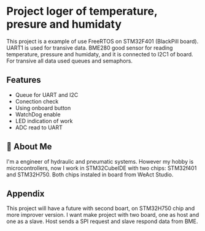 
# Project loger of temperature, presure and humidaty 

This project is a example of use FreeRTOS on STM32F401 (BlackPill board). UART1 is used for transive data.
BME280 good sensor for reading temperature, pressure and humidaty, and it is connected to I2C1 of board.
For transive all data used queues and semaphors.


## Features

- Queue for UART and I2C
- Conection check 
- Using onboard button
- WatchDog enable 
- LED indication of work
- ADC read to UART


## 🚀 About Me
I'm a engineer of hydraulic and pneumatic systems. However my hobby is microcontrollers, now I work in STM32CubeIDE with two chips: STM32f401 and STM32H750.
Both chips instaled in board from WeAct Studio.


## Appendix

This project will have a future with second boart, on STM32H750 chip and more improver version. 
I want make project with two board, one as host and one as a slave. Host sends a SPI request and slave respond data from BME.

